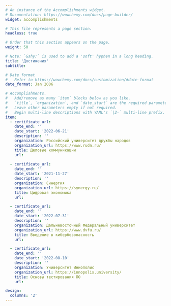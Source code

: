 ```yaml
---
# An instance of the Accomplishments widget.
# Documentation: https://wowchemy.com/docs/page-builder/
widget: accomplishments

# This file represents a page section.
headless: true

# Order that this section appears on the page.
weight: 50

# Note: `&shy;` is used to add a 'soft' hyphen in a long heading.
title: 'Достижения'
subtitle:

# Date format
#   Refer to https://wowchemy.com/docs/customization/#date-format
date_format: Jan 2006

# Accomplishments.
#   Add/remove as many `item` blocks below as you like.
#   `title`, `organization`, and `date_start` are the required parameters.
#   Leave other parameters empty if not required.
#   Begin multi-line descriptions with YAML's `|2-` multi-line prefix.
item:
  - certificate_url: 
    date_end: ''
    date_start: '2022-06-21'
    description: ''
    organization: Российский университет дружбы народов
    organization_url: https://www.rudn.ru/
    title: Деловые коммуникации
    url: 
    
  - certificate_url: 
    date_end: ''
    date_start: '2021-11-27'
    description: ''
    organization: Синергия
    organization_url: https://synergy.ru/
    title: Цифровая экономика
    url:

  - certificate_url: 
    date_end: ''
    date_start: '2022-07-31'
    description: ''
    organization: Дальневосточный Федеральный университет
    organization_url: https://www.dvfu.ru/
    title: Введение в кибербезопасность
    url:

  - certificate_url: 
    date_end: ''
    date_start: '2022-08-10'
    description: ''
    organization: Университет Иннополис
    organization_url: https://innopolis.university/
    title: Основы тестирования ПО
    url:

design:
  columns: '2'
---
```

